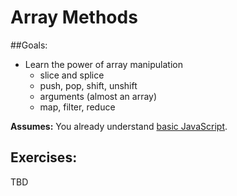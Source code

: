 # Array Methods

##Goals: 
- Learn the power of array manipulation 
	- slice and splice
	- push, pop, shift, unshift
	- arguments (almost an array)
	- map, filter, reduce

**Assumes:** You already understand [basic JavaScript](new-to-js.md). 

## Exercises: 
TBD
